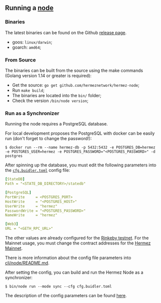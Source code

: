 ## Running a [node](https://github.com/hermeznetwork/hermez-node)

### Binaries

The latest binaries can be found on the Github [release page](https://github.com/hermeznetwork/hermez-node/releases).

- goos: `linux/darwin`;
- goarch: `amd64`;

### From Source

The binaries can be built from the source using the make commands (Golang version 1.14 or greater is required):

- Get the source: `go get github.com/hermeznetwork/hermez-node`;
- Run `make build`;
- The binaries are located into the `bin/` folder;
- Check the version `/bin/node version`;

### Run as a Synchronizer

Running the node requires a PostgreSQL database. 

For local development proposes the PostgreSQL with docker can be easily run (don't forget to change the password!):
```shell
$ docker run --rm --name hermez-db -p 5432:5432 -e POSTGRES_DB=hermez -e POSTGRES_USER=hermez -e POSTGRES_PASSWORD="<POSTGRES_PASSWORD>" -d postgres
```

After spinning up the database, you must edit the following parameters into the [`cfg.buidler.toml`](https://github.com/hermeznetwork/hermez-integration/blob/master/node/cfg.buidler.toml) config file:

```yaml
[StateDB]
Path = "<STATE_DB_DIRECTORY>/statedb"

[PostgreSQL]
PortWrite     = <POSTGRES_PORT>
HostWrite     = "<POSTGRES_HOST>"
UserWrite     = "hermez"
PasswordWrite = "<POSTGRES_PASSWORD>"
NameWrite     = "hermez"

[Web3]
URL = "<GETH_RPC_URL>"
```

The other values are already configured for the [Rinkeby testnet](https://docs.hermez.io/#/users/testnet). For the Mainnet usage, you must change the contract addresses for the [Hermez Mainnet](https://docs.hermez.io/#/users/mainnet).

There is more information about the config file parameters into [cli/node/README.md](https://github.com/hermeznetwork/hermez-node/blob/develop/cli/node/README.md).

After setting the config, you can build and run the Hermez Node as a synchronizer:
```shell
$ bin/node run --mode sync --cfg cfg.buidler.toml
```

The description of the config parameters can be found [here](https://github.com/hermeznetwork/hermez-node/blob/master/config/config.go).
